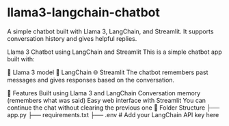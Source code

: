 # llama3-langchain-chatbot
A simple chatbot built with Llama 3, LangChain, and Streamlit. It supports conversation history and gives helpful replies.

Llama 3 Chatbot using LangChain and Streamlit
This is a simple chatbot app built with:

🦙 Llama 3 model
🔗 LangChain
🌐 Streamlit
The chatbot remembers past messages and gives responses based on the conversation.

🚀 Features
Built using Llama 3 and LangChain
Conversation memory (remembers what was said)
Easy web interface with Streamlit
You can continue the chat without clearing the previous one
📁 Folder Structure
├── app.py ├── requirements.txt ├── .env # Add your LangChain API key here
